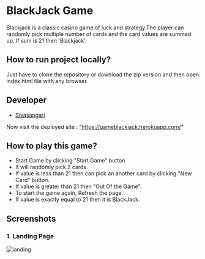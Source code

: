 

# BlackJack Game
Blackjack is a classic casino game of luck and strategy.The player can randomly pick multiple number of cards and the card values are summed up. If sum is 21 then 'Blackjack'.

## How to run project locally?
Just have to clone the repository or download the zip version and then open index.html file with any browser.

## Developer

- [Sivasangari](https://github.com/sivasangari03-G)

Now visit the deployed site : "https://gameblackjack.herokuapp.com/"

## How to play this game?
- Start Game by clicking "Start Game" button
- It will randomly pick 2 cards.
- If value is less than 21 then can pick an another card by clicking "New Card" button.
- If value is greater than 21 then "Out Of the Game".
- To start the game again, Refresh the page.
- If value is exactly equal to 21 then it is BlackJack.

## Screenshots
### 1. Landing Page

![landing](https://user-images.githubusercontent.com/77038735/157536149-161233c8-a75e-4b9c-a880-800da5df8171.jpg)


